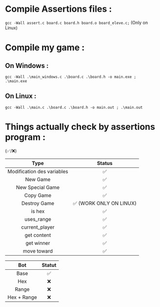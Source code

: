 # Compile Assertions files :

```gcc -Wall assert.c board.c board.h board.o board_eleve.c;``` (Only on Linux)

# Compile my game :

## On Windows : 

```gcc -Wall .\main_windows.c .\board.c .\board.h -o main.exe ; .\main.exe```

## On Linux :

```gcc -Wall .\main.c .\board.c .\board.h -o main.out ; .\main.out```


# Things actually check by assertions program :

(✅/❌)


| Type | Status |
| :---: | :---: |
| Modification des variables | ✅ |
| New Game | ✅ |
| New Special Game | ✅ |
| Copy Game | ✅ |
| Destroy Game | ✅ (WORK ONLY ON LINUX) |
| is hex | ✅ |
| uses_range | ✅ |
| current_player | ✅ |
| get content | ✅ |
| get winner | ✅ |
| move toward | ✅ |


| Bot | Statut |
| :---: | :---: |
| Base | ✅ |
| Hex | ❌ |
| Range | ❌ |
| Hex + Range | ❌ |